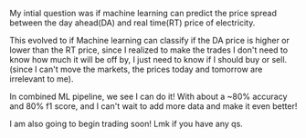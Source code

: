 My intial question was if machine learning can predict the price spread between the day ahead(DA) and real time(RT) price of electricity. 

This evolved to if Machine learning can classify if the DA price is higher or lower than the RT price, 
since I realized to make the trades I don't need to know how much it will be off by, I just need to know if I should buy or sell. 
(since I can't move the markets, the prices today and tomorrow are irrelevant to me). 

In combined ML pipeline, we see I can do it! 
With about a ~80% accuracy and 80% f1 score, and I can't wait to add more data and make it even better!

I am also going to begin trading soon! Lmk if you have any qs.
